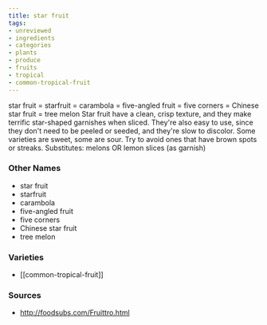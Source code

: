 ```yaml
---
title: star fruit
tags:
- unreviewed
- ingredients
- categories
- plants
- produce
- fruits
- tropical
- common-tropical-fruit
---
```

star fruit = starfruit = carambola = five-angled fruit = five corners = Chinese star fruit = tree melon Star fruit have a clean, crisp texture, and they make terrific star-shaped garnishes when sliced. They're also easy to use, since they don't need to be peeled or seeded, and they're slow to discolor. Some varieties are sweet, some are sour. Try to avoid ones that have brown spots or streaks. Substitutes: melons OR lemon slices (as garnish)

### Other Names

* star fruit
* starfruit
* carambola
* five-angled fruit
* five corners
* Chinese star fruit
* tree melon

### Varieties

* [[common-tropical-fruit]]

### Sources
* http://foodsubs.com/Fruittro.html
